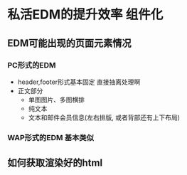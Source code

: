 # 私活EDM的提升效率 组件化
## EDM可能出现的页面元素情况
### PC形式的EDM
- header,footer形式基本固定 直接抽离处理啊
- 正文部分
    - 单图图片、多图横排
    - 纯文本
    - 文本和邮件会员信息(左右排版, 或者背部还有上下布局)
### WAP形式的EDM 基本类似

## 如何获取渲染好的html


